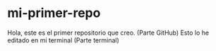 # mi-primer-repo
Hola, este es el primer repositorio que creo. (Parte GitHub)
Esto lo he editado en mi terminal (Parte terminal)
